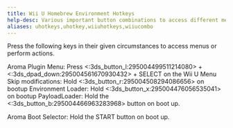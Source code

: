 ```yaml
---
title: Wii U Homebrew Environment Hotkeys
help-desc: Various important button combinations to access different menus or perform certain actions in the Wii U Homebrew environment.
aliases: uhotkeys,uhotkey,wiiuhotkeys,wiiucombo
---
```

Press the following keys in their given circumstances to access menus or perform actions.

Aroma Plugin Menu: Press <:3ds_button_l:295004499511214080> + <:3ds_dpad_down:295004561670930432> + SELECT on the Wii U Menu
Skip modifications: Hold <:3ds_button_r:295004508294086656> on bootup
Environment Loader: Hold <:3ds_button_x:295004476056535041> on bootup
PayloadLoader: Hold the <:3ds_button_b:295004466963283968> button on boot up.

Aroma Boot Selector: Hold the START button on boot up.